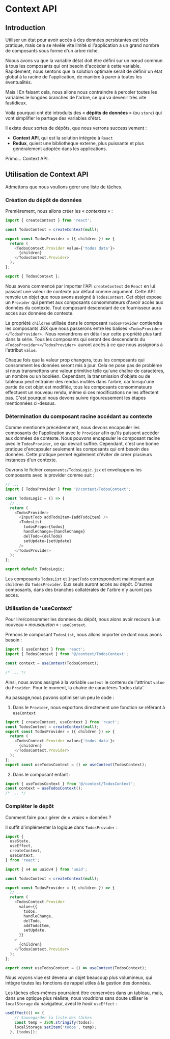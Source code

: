 # Context API

## Introduction

Utiliser un état pour avoir accès à des données persistantes est très pratique, mais cela se révèle vite limité si l'application a un grand nombre de composants sous forme d'un arbre riche.

Noous avons vu que la variable détat doit être défini sur un nœud commun à tous les composants qui ont besoin d'accéder à cette variable. Rapidement, nous sentons que la solution optimale serait de définir un état global à  la racine de l'application, de manière à parer à toutes les éventualités.

Mais ! En faisant cela, nous allons nous contraindre à percoler toutes les variables le longdes branches de l'arbre, ce qui va devenir très vite fastidieux.

Voilà pourquoi ont été introduits des « **dépôts de données** » (ou `store`) qui vont simplifier le partage des variables d'état.

Il existe deux sortes de dépôts, que nous verrons successivement :
- **Context API**, qui est la solution intégrée à `React`
- **Redux**, quiest une bibliothèque externe, plus puissante et plus généralement adoptée dans les applications.

Primo... Context API.

## Utilisation de Context API

Admettons que nous voulions gérer une liste de tâches.

### Création du dépôt de données

Premièrement, nous allons créer les « _contextes_ » :

```js
import { createContext } from 'react';

const TodosContext = createContext(null);

export const TodosProvider = ({ children }) => {
  return (
    <TodosContext.Provider value={'todos data'}>
      {children}
    </TodosContext.Provider>
  );
};

export { TodosContext };
```

Nous avons commencé par importer l'API `createContext` de `React` en lui passant une valeur de contexte par défaut comme argument. Cette API renvoie un objet que nous avons assigné à `TodosContext`. Cet objet expose un `Provider` qui permet aux composants consommateurs d'avoir accès aux données du contexte. Tout composant descendant de ce fournisseur aura accès aux données de contexte.

La propriété `children` utilisée dans le composant `TodosProvider` contiendra les composants JSX que nous passerons entre les balises `<TodosProvider></TodosProvider>.` Nous reviendrons en détail sur cette propriété plus tard dans la série. Tous les composants qui seront des descendants du `<TodosProvider></TodosProvider> `auront accès à ce que nous assignons à l'attribut `value`.

Chaque fois que la valeur prop changera, tous les composants qui consomment les données seront mis à jour. Cela ne pose pas de problème si nous transmettons une valeur primitive telle qu'une chaîne de caractères, un nombre ou un booléen. Cependant, la transmission d'objets ou de tableaux peut entraîner des rendus inutiles dans l'arbre, car lorsqu'une partie de cet objet est modifiée, tous les composants consommateurs effectuent un nouveau rendu, même si ces modifications ne les affectent pas. C'est pourquoi nous devons suivre rigoureusement les étapes mentionnées ci-dessus.

### Détermination du composant racine accédant au contexte

Comme mentionné précédemment, nous devons encapsuler les composants de l'application avec le `Provider` afin qu'ils puissent accéder aux données de contexte. Nous pouvons encapsuler le composant racine avec le `TodosProvider`, ce qui devrait suffire. Cependant, c'est une bonne pratique d'encapsuler seulement les composants qui ont besoin des données. Cette pratique permet également d'éviter de créer plusieurs instances d'un contexte.

Ouvrons le fichier `components/TodosLogic.jsx` et enveloppons les composants avec le provider comme suit :
```js
// ...
import { TodosProvider } from '@/context/TodosContext';

const TodosLogic = () => {
  // ...
  return (
    <TodosProvider>
      <InputTodo addTodoItem={addTodoItem} />
      <TodosList
        todosProps={todos}
        handleChange={handleChange}
        delTodo={delTodo}
        setUpdate={setUpdate}
      />
    </TodosProvider>
  );
};

export default TodosLogic;
```

Les composants `TodosList` et `InputTodo` correspondent maintenant aux `children` du `TodosProvider`. Eux seuls auront accès au dépôt. D'autres composants, dans des branches collatérales de l'arbre n'y auront pas accès.

### Utilisation de 'useContext'

Pour lire/consommer les données du dépôt, nous alons avoir recours à un nouveau « _mousqueton_ » : `useContext`.

Prenons le composant `TodosList`, nous allons importer ce dont nous avons besoin :

```js
import { useContext } from 'react';
import { TodosContext } from '@/context/TodosContext';

const context = useContext(TodosContext);

/* ... */
```

Ainsi, nous avons assigné à la variable `context` le contenu de l'attrinut `value` du `Provider`. Pour le moment, la chaîne de caractères 'todos data'.

Au passage,nous puvons optimiser un peu le code :

1. Dans le `Provider`, nous exportons directement une fonction se référant à `useContext`
```js
import { createContext, useContext } from 'react';
const TodosContext = createContext(null);
export const TodosProvider = ({ children }) => {
  return (
    <TodosContext.Provider value={'todos data'}>
      {children}
    </TodosContext.Provider>
  );
};
export const useTodosContext = () => useContext(TodosContext);
```

2. Dans le composant enfant :
```js
import { useTodosContext } from '@/context/TodosContext';
const context = useTodosContext();
/* ... */
```

### Compléter le dépôt

Comment faire pour gérer de « _vraies_ » données ?

Il suffit d'implémenter la logique dans `TodosProvider` :

```js
import {
  useState,
  useEffect,
  createContext,
  useContext,
} from 'react';

import { v4 as uuidv4 } from 'uuid';

const TodosContext = createContext(null);

export const TodosProvider = ({ children }) => {
  // ...
  return (
    <TodosContext.Provider
      value={{
        todos,
        handleChange,
        delTodo,
        addTodoItem,
        setUpdate,
      }}
    >
      {children}
    </TodosContext.Provider>
  );
};

export const useTodosContext = () => useContext(TodosContext);
```

Nous voyons vlue est devenu un objet beaucoup plus volumineux, qui intègre toutes les fonctions de rappel utiles à la gestion des données.

Les tâches elles-mêmes pourraient être conservées dans un tableau, mais, dans une optique plus réaliste, nous voudrions sans doute utiliser le `localStorage` du navigateur, avecl le _hook_ `useEffect` :
```js
useEffect(() => {
    // Sauvegarder la liste des tâches
    const temp = JSON.stringify(todos);
    localStorage.setItem('todos', temp);
  }, [todos]);

```
